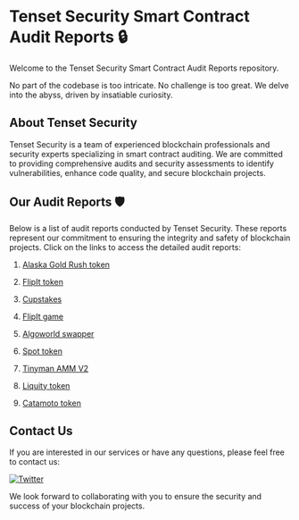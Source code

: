 # Tenset Security Smart Contract Audit Reports 🔒

Welcome to the Tenset Security Smart Contract Audit Reports repository. 

No part of the codebase is too intricate. No challenge is too great. We delve into the abyss, driven by insatiable curiosity.

## About Tenset Security

Tenset Security is a team of experienced blockchain professionals and security experts specializing in smart contract auditing. We are committed to providing comprehensive audits and security assessments to identify vulnerabilities, enhance code quality, and secure blockchain projects.

## Our Audit Reports 🛡️

Below is a list of audit reports conducted by Tenset Security. These reports represent our commitment to ensuring the integrity and safety of blockchain projects. Click on the links to access the detailed audit reports:

1. [Alaska Gold Rush token](https://github.com/tenset-security/audits/blob/main/Alaska%20Gold%20Rush%20Smart%20Contract%20Audit.pdf)

2. [FlipIt token](https://github.com/tenset-security/audits/blob/main/flipit-security-audit.pdf)

3. [Cupstakes](https://github.com/tenset-security/audits/blob/main/cupstakes-security-audit.md)

4. [FlipIt game](https://github.com/tenset-security/audits/tree/main/FlipIt%20Game)

5. [Algoworld swapper](https://github.com/tenset-security/audits/tree/main/Algoworld)

6. [Spot token](https://github.com/tenset-security/audits/blob/main/spot-audit-report.pdf)

7. [Tinyman AMM V2](https://github.com/tenset-security/audits/blob/main/Tinyman-AMM-V2.md)

8. [Liquity token](https://github.com/tenset-security/audits/blob/main/liquity-token.pdf)
 
9. [Catamoto token](https://github.com/tenset-security/audits/blob/main/catamoto-token.pdf)

## Contact Us

If you are interested in our services or have any questions, please feel free to contact us:

[![Twitter](https://img.shields.io/badge/-Twitter-090909?style=for-the-badge&logo=x)](https://twitter.com/tenset_security)

We look forward to collaborating with you to ensure the security and success of your blockchain projects.
